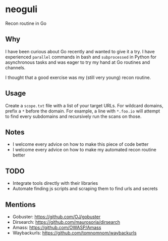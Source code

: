 # neoguli
Recon routine in Go

## Why
I have been curious about Go recently and wanted to give it a try. I have experienced `parallel` commands in bash and `subprocessed` in Python for asynchronous tasks and was eager to try my hand at Go routines and channels.

I thought that a good exercise was my (still very young) recon routine.

## Usage

Create a `scope.txt` file with a list of your target URLs. 
For wildcard domains, prefix a `*` before the domain. For example, a line with `*.foo.io` will attempt to find every subdomains and recursively run the scans on those.

## Notes
- I welcome every advice on how to make this piece of code better
- I welcome every advice on how to make my automated recon routine better

## TODO
- Integrate tools directly with their libraries
- Automate finding js scripts and scraping them to find urls and secrets

## Mentions
- Gobuster: https://github.com/OJ/gobuster
- Dirsearch: https://github.com/maurosoria/dirsearch
- Amass: https://github.com/OWASP/Amass
- Waybackurls: https://github.com/tomnomnom/waybackurls

